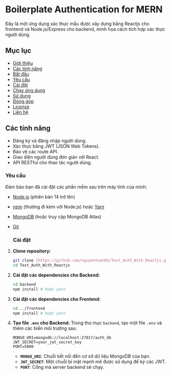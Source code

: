 # Boilerplate Authentication for MERN 
Đây là một ứng dụng xác thực mẫu được xây dựng bằng Reactjs cho frontend và Node.js/Express cho backend, minh họa cách tích hợp xác thực người dùng.

## Mục lục
- [Giới thiệu](#giới-thiệu)
- [Các tính năng](#các-tính-năng)
- [Bắt đầu](#bắt-đầu)
 - [Yêu cầu](#yêu-cầu)
  - [Cài đặt](#cài-đặt)
  - [Chạy ứng dụng](#chạy-ứng-dụng)
- [Sử dụng](#sử-dụng)
- [Đóng góp](#đóng-góp)
- [License](#license)
- [Liên hệ](#liên-hệ)

## Các tính năng

-   Đăng ký và đăng nhập người dùng.
-   Xác thực bằng JWT (JSON Web Tokens).
-   Bảo vệ các route API.
-   Giao diện người dùng đơn giản với React.
-   API RESTful cho thao tác người dùng.

  ### Yêu cầu

Đảm bảo bạn đã cài đặt các phần mềm sau trên máy tính của mình:

* [Node.js](https://nodejs.org/) (phiên bản 14 trở lên)
* [npm](https://www.npmjs.com/) (thường đi kèm với Node.js) hoặc [Yarn](https://yarnpkg.com/)
* [MongoDB](https://www.mongodb.com/try/download/community) (hoặc truy cập MongoDB Atlas)
* [Git](https://git-scm.com/)

  ### Cài đặt

1.  **Clone repository:**

    ```bash
    git clone [https://github.com/nguyentoan02/Test_Auth_With_Reactjs.git](https://github.com/nguyentoan02/Test_Auth_With_Reactjs.git)
    cd Test_Auth_With_Reactjs
    ```

2.  **Cài đặt các dependencies cho Backend:**

    ```bash
    cd backend
    npm install # hoặc yarn
    ```

3.  **Cài đặt các dependencies cho Frontend:**

    ```bash
    cd ../frontend
    npm install # hoặc yarn
    ```

4.  **Tạo file `.env` cho Backend:**
    Trong thư mục `backend`, tạo một file `.env` và thêm các biến môi trường sau:

    ```env
    MONGO_URI=mongodb://localhost:27017/auth_db
    JWT_SECRET=your_jwt_secret_key
    PORT=5000
    ```
    * **`MONGO_URI`**: Chuỗi kết nối đến cơ sở dữ liệu MongoDB của bạn.
    * **`JWT_SECRET`**: Một chuỗi bí mật mạnh mẽ được sử dụng để ký các JWT.
    * **`PORT`**: Cổng mà server backend sẽ chạy.
